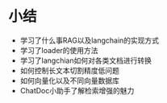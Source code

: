 # 小结
- 学习了什么事RAG以及langchain的实现方式
- 学习了loader的使用方法
- 学习了langchian如何对各类文档进行转换
- 如何控制长文本切割精度低问题
- 如何向量化以及不同向量数据库
- ChatDoc小助手了解检索增强的魅力